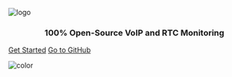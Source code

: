 ![logo](https://user-images.githubusercontent.com/1423657/55069501-8348c400-5084-11e9-9931-fefe0f9874a7.png)

<p align="center">
    <h3 align="center">100% Open-Source VoIP and RTC Monitoring</h3>
</p>

[Get Started](#start)
[Go to GitHub](https://github.com/sipcapture/homer)

![color](#ffffff)
